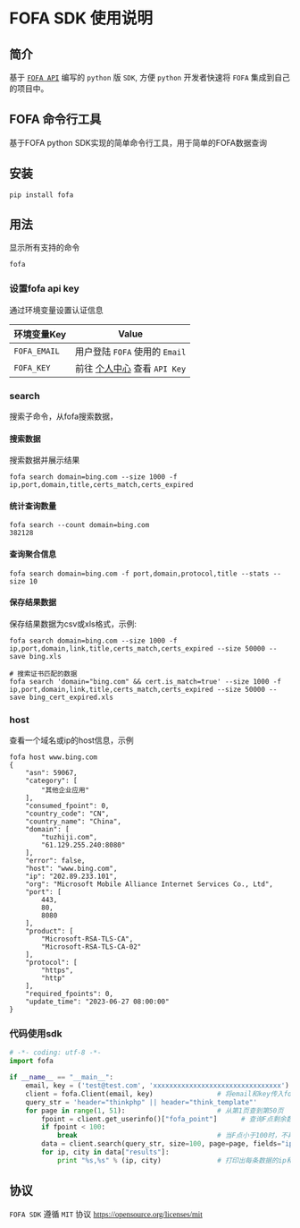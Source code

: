 # FOFA SDK 使用说明

## 简介
  基于 [`FOFA API`](https://fofa.info/api) 编写的 `python` 版 `SDK`, 方便 `python` 开发者快速将 `FOFA` 集成到自己的项目中。

## FOFA 命令行工具
  基于FOFA python SDK实现的简单命令行工具，用于简单的FOFA数据查询

## 安装
```shell
pip install fofa
```

## 用法

 显示所有支持的命令
```shell
fofa
```
### 设置fofa api key
  通过环境变量设置认证信息

| 环境变量Key  | Value                                                      |
|--------------|:----------------------------------------------------------:|
| `FOFA_EMAIL` | 用户登陆 `FOFA` 使用的 `Email`                             |
| `FOFA_KEY`   | 前往 [个人中心](https://fofa.info/userInfo) 查看 `API Key` |


### search
搜索子命令，从fofa搜索数据，

#### 搜索数据
搜索数据并展示结果
```shell
fofa search domain=bing.com --size 1000 -f ip,port,domain,title,certs_match,certs_expired
```

#### 统计查询数量
```shell
fofa search --count domain=bing.com
382128
```

#### 查询聚合信息
```shell
fofa search domain=bing.com -f port,domain,protocol,title --stats --size 10
```

#### 保存结果数据
保存结果数据为csv或xls格式，示例:

```shell
fofa search domain=bing.com --size 1000 -f ip,port,domain,link,title,certs_match,certs_expired --size 50000 --save bing.xls

# 搜索证书匹配的数据
fofa search 'domain="bing.com" && cert.is_match=true' --size 1000 -f ip,port,domain,link,title,certs_match,certs_expired --size 50000 --save bing_cert_expired.xls
```

### host
查看一个域名或ip的host信息，示例

```shell
fofa host www.bing.com
{
    "asn": 59067,
    "category": [
        "其他企业应用"
    ],
    "consumed_fpoint": 0,
    "country_code": "CN",
    "country_name": "China",
    "domain": [
        "tuzhiji.com",
        "61.129.255.240:8080"
    ],
    "error": false,
    "host": "www.bing.com",
    "ip": "202.89.233.101",
    "org": "Microsoft Mobile Alliance Internet Services Co., Ltd",
    "port": [
        443,
        80,
        8080
    ],
    "product": [
        "Microsoft-RSA-TLS-CA",
        "Microsoft-RSA-TLS-CA-02"
    ],
    "protocol": [
        "https",
        "http"
    ],
    "required_fpoints": 0,
    "update_time": "2023-06-27 08:00:00"
}
```

### 代码使用sdk

``` python
# -*- coding: utf-8 -*-
import fofa

if __name__ == "__main__":
    email, key = ('test@test.com', 'xxxxxxxxxxxxxxxxxxxxxxxxxxxxxxxx')  # 输入email和key
    client = fofa.Client(email, key)                # 将email和key传入fofa.Client类进行初始化和验证，并得到一个fofa client对象
    query_str = 'header="thinkphp" || header="think_template"'
    for page in range(1, 51):                       # 从第1页查到第50页
        fpoint = client.get_userinfo()["fofa_point"]      # 查询F点剩余数量
        if fpoint < 100:
            break                                   # 当F点小于100时，不再获取数据
        data = client.search(query_str, size=100, page=page, fields="ip,city")  # 查询第page页数据的ip和城市
        for ip, city in data["results"]:
            print "%s,%s" % (ip, city)              # 打印出每条数据的ip和城市

```


## 协议
`FOFA SDK` 遵循 `MIT` 协议 <a href="https://opensource.org/licenses/mit"><font face="menlo">https://opensource.org/licenses/mit
